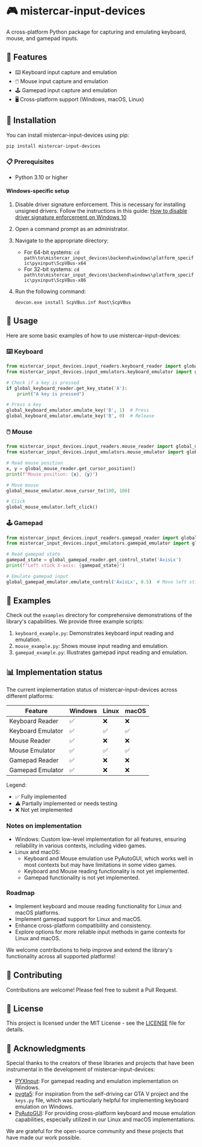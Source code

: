 # 🎮 mistercar-input-devices

A cross-platform Python package for capturing and emulating keyboard, mouse, and gamepad inputs.

## 🌟 Features

- ⌨️ Keyboard input capture and emulation
- 🖱️ Mouse input capture and emulation
- 🕹️ Gamepad input capture and emulation
- 🖥️ Cross-platform support (Windows, macOS, Linux)

## 🚀 Installation

You can install mistercar-input-devices using pip:

```bash
pip install mistercar-input-devices
```

### 📋 Prerequisites

- Python 3.10 or higher

#### Windows-specific setup

1. Disable driver signature enforcement. This is necessary for installing unsigned drivers. Follow the instructions in this guide: [How to disable driver signature enforcement on Windows 10](https://medium.com/@pypaya_tech/unlock-your-windows-a-guide-to-disabling-driver-signature-enforcement-342103d51997)

2. Open a command prompt as an administrator.

3. Navigate to the appropriate directory:
   - For 64-bit systems: `cd path\to\mistercar_input_devices\backend\windows\platform_specific\pyxinput\ScpVBus-x64`
   - For 32-bit systems: `cd path\to\mistercar_input_devices\backend\windows\platform_specific\pyxinput\ScpVBus-x86`

4. Run the following command:
   ```
   devcon.exe install ScpVBus.inf Root\ScpVBus
   ```

## 🎯 Usage

Here are some basic examples of how to use mistercar-input-devices:

### ⌨️ Keyboard

```python
from mistercar_input_devices.input_readers.keyboard_reader import global_keyboard_reader
from mistercar_input_devices.input_emulators.keyboard_emulator import global_keyboard_emulator

# Check if a key is pressed
if global_keyboard_reader.get_key_state('A'):
    print("A key is pressed")

# Press a key
global_keyboard_emulator.emulate_key('B', 1)  # Press
global_keyboard_emulator.emulate_key('B', 0)  # Release
```

### 🖱️ Mouse

```python
from mistercar_input_devices.input_readers.mouse_reader import global_mouse_reader
from mistercar_input_devices.input_emulators.mouse_emulator import global_mouse_emulator

# Read mouse position
x, y = global_mouse_reader.get_cursor_position()
print(f"Mouse position: {x}, {y}")

# Move mouse
global_mouse_emulator.move_cursor_to(100, 100)

# Click
global_mouse_emulator.left_click()
```

### 🕹️ Gamepad

```python
from mistercar_input_devices.input_readers.gamepad_reader import global_gamepad_reader
from mistercar_input_devices.input_emulators.gamepad_emulator import global_gamepad_emulator

# Read gamepad state
gamepad_state = global_gamepad_reader.get_control_state('AxisLx')
print(f"Left stick X-axis: {gamepad_state}")

# Emulate gamepad input
global_gamepad_emulator.emulate_control('AxisLx', 0.5)  # Move left stick halfway to the right
```

## 🚀 Examples

Check out the `examples` directory for comprehensive demonstrations of the library's capabilities. We provide three example scripts:

1. `keyboard_example.py`: Demonstrates keyboard input reading and emulation.
2. `mouse_example.py`: Shows mouse input reading and emulation.
3. `gamepad_example.py`: Illustrates gamepad input reading and emulation.

## 📊 Implementation status

The current implementation status of mistercar-input-devices across different platforms:

| Feature | Windows | Linux | macOS |
|---------|---------|-------|-------|
| Keyboard Reader | ✅ | ❌ | ❌ |
| Keyboard Emulator | ✅ | ✅ | ✅ |
| Mouse Reader | ✅ | ❌ | ❌ |
| Mouse Emulator | ✅ | ✅ | ✅ |
| Gamepad Reader | ✅ | ❌ | ❌ |
| Gamepad Emulator | ✅ | ❌ | ❌ |

Legend:
- ✅ Fully implemented
- ⚠️ Partially implemented or needs testing
- ❌ Not yet implemented

### Notes on implementation

- Windows: Custom low-level implementation for all features, ensuring reliability in various contexts, including video games.
- Linux and macOS: 
  - Keyboard and Mouse emulation use PyAutoGUI, which works well in most contexts but may have limitations in some video games.
  - Keyboard and Mouse reading functionality is not yet implemented.
  - Gamepad functionality is not yet implemented.

### Roadmap

- Implement keyboard and mouse reading functionality for Linux and macOS platforms.
- Implement gamepad support for Linux and macOS.
- Enhance cross-platform compatibility and consistency.
- Explore options for more reliable input methods in game contexts for Linux and macOS.

We welcome contributions to help improve and extend the library's functionality across all supported platforms!

## 🤝 Contributing

Contributions are welcome! Please feel free to submit a Pull Request.

## 📄 License

This project is licensed under the MIT License - see the [LICENSE](LICENSE) file for details.

## 🙏 Acknowledgments

Special thanks to the creators of these libraries and projects that have been instrumental in the development of mistercar-input-devices:

- [PYXInput](https://github.com/bayangan1991/PYXInput): For gamepad reading and emulation implementation on Windows.
- [pygta5](https://github.com/Sentdex/pygta5): For inspiration from the self-driving car GTA V project and the `keys.py` file, which was particularly helpful for implementing keyboard emulation on Windows.
- [PyAutoGUI](https://pypi.org/project/PyAutoGUI/): For providing cross-platform keyboard and mouse emulation capabilities, especially utilized in our Linux and macOS implementations.

We are grateful for the open-source community and these projects that have made our work possible.
